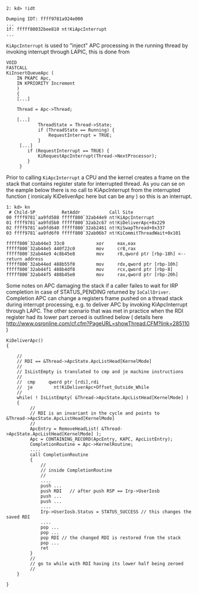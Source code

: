 

```
2: kd> !idt

Dumping IDT: ffff9781a924e000
...
1f:	fffff80032bee810 nt!KiApcInterrupt
...
```

```KiApcInterrupt``` is used to "inject" APC processing in the running thread by invoking interrupt through LAPIC, this is done from 

```
VOID
FASTCALL
KiInsertQueueApc (
    IN PKAPC Apc,
    IN KPRIORITY Increment
    )
    {
    [...]
    
    Thread = Apc->Thread;
    
    [...]
            ThreadState = Thread->State;
            if (ThreadState == Running) {
                RequestInterrupt = TRUE;
            }
     [...]
        if (RequestInterrupt == TRUE) {
            KiRequestApcInterrupt(Thread->NextProcessor);
        }
     }
```

Prior to calling ```KiApcInterrupt``` a CPU and the kernel creates a frame on the stack that contains register state for interrupted thread.
As you can se on the eample below there is no call to KiApcInterrupt from the interrupted function ( ironicaly KiDeliverApc here but can be any ) so this is an interrupt.
```
1: kd> kn
 # Child-SP          RetAddr           Call Site
00 ffff9781`aa9fd588 fffff800`32ab44e9 nt!KiApcInterrupt
01 ffff9781`aa9fd5b0 fffff800`32ab2c67 nt!KiDeliverApc+0x229
02 ffff9781`aa9fd640 fffff800`32ab2461 nt!KiSwapThread+0x337
03 ffff9781`aa9fd6f0 fffff800`32ab06b7 nt!KiCommitThreadWait+0x101

fffff800`32ab44e3 33c0            xor     eax,eax
fffff800`32ab44e5 440f22c0        mov     cr8,rax
fffff800`32ab44e9 4c8b45e8        mov     r8,qword ptr [rbp-18h] <-- return address
fffff800`32ab44ed 488b55f0        mov     rdx,qword ptr [rbp-10h]
fffff800`32ab44f1 488b4df8        mov     rcx,qword ptr [rbp-8]
fffff800`32ab44f5 488b45e0        mov     rax,qword ptr [rbp-20h]
```

Some notes on APC damaging the stack if a caller failes to wait for IRP completion in case of STATUS_PENDING returned by ```IoCallDriver```. Completion APC can change a registers frame pushed on a thread stack during interrupt processing, e.g. to deliver APC by invoking KiApcInterrupt through LAPC. The other scenario that was met in practice when the RDI register had its lower part zeroed is outlined below ( details here http://www.osronline.com/cf.cfm?PageURL=showThread.CFM?link=285110 )

```
KiDeliverApc()
{

    //
    // RDI == &Thread->ApcState.ApcListHead[KernelMode]
    //
    // IsListEmpty is translated to cmp and je machine instructions
    //
    //  cmp     qword ptr [rdi],rdi
    //  je        nt!KiDeliverApc+Offset_Outside_While
    //
    while( ! IsListEmpty( &Thread->ApcState.ApcListHead[KernelMode] ) 
    {
         //
         // RDI is an invariant in the cycle and points to  
&Thread->ApcState.ApcListHead[KernelMode]
         //
         ApcEntry = RemoveHeadList( &Thread->ApcState.ApcListHead[KernelMode] );
         Apc = CONTAINING_RECORD(ApcEntry, KAPC, ApcListEntry);
         CompletionRoutine = Apc->KernelRoutine;
         ....
         call CompletionRoutine
         {
             //
             // inside CompletionRoutine
             //
             ....
             push ...
             push RDI   // after push RSP == Irp->UserIosb
             push ...
             push ...
             ....
             Irp->UserIosb.Status = STATUS_SUCCESS // this changes the saved RDI
             ....
             pop ...
             pop ...
             pop RDI // the changed RDI is restored from the stack
             pop ...
             ret
         }
         //
         // go to while with RDI having its lower half being zeroed
         //
    }

}
```
